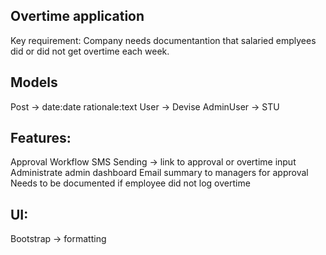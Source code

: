 ## Overtime application

Key requirement: Company needs documentantion that salaried emplyees did or did not get overtime each week.

## Models

Post -> date:date rationale:text User -> Devise AdminUser -> STU

## Features:

Approval Workflow SMS Sending -> link to approval or overtime input Administrate admin dashboard Email summary to managers for approval Needs to be documented if employee did not log overtime

## UI:

Bootstrap -> formatting

